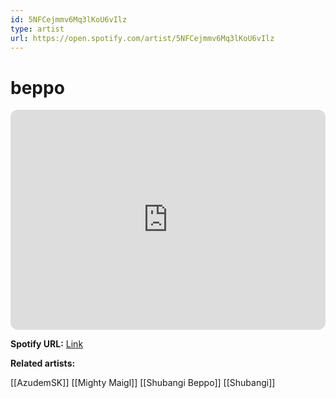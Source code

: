 ```yaml
---
id: 5NFCejmmv6Mq3lKoU6vIlz
type: artist
url: https://open.spotify.com/artist/5NFCejmmv6Mq3lKoU6vIlz
---
```

# beppo

<iframe style="border-radius:12px" src="https://open.spotify.com/embed/artist/5NFCejmmv6Mq3lKoU6vIlz" width="100%" height="352" frameBorder="0" allowfullscreen="" allow="autoplay; clipboard-write; encrypted-media; fullscreen; picture-in-picture" loading="lazy"></iframe>

**Spotify URL:** [Link](https://open.spotify.com/artist/5NFCejmmv6Mq3lKoU6vIlz)

**Related artists:**

[[AzudemSK]]
[[Mighty Maigl]]
[[Shubangi Beppo]]
[[Shubangi]]
